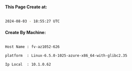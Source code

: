 
   
#### This Page Create at:

```bash

2024-08-03 - 18:55:27 UTC

```

#### Create By Machine:

```bash

Host Name : fv-az1052-626

platform  : Linux-6.5.0-1025-azure-x86_64-with-glibc2.35

Ip Local  : 10.1.0.62

```

